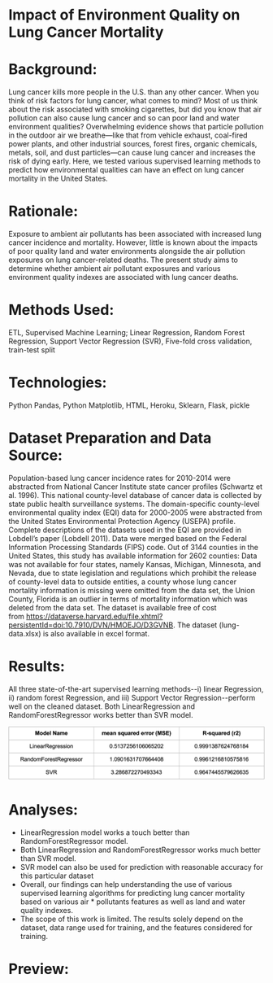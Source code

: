 # Impact of Environment Quality on Lung Cancer Mortality

# Background:

Lung cancer kills more people in the U.S. than any other cancer. When you think of risk factors for lung cancer, what comes to mind? Most of us think about the risk associated with smoking cigarettes, but did you know that air pollution can also cause lung cancer and so can poor land and water environment qualities? Overwhelming evidence shows that particle pollution in the outdoor air we breathe—like that from vehicle exhaust, coal-fired power plants, and other industrial sources, forest fires, organic chemicals, metals, soil, and dust particles—can cause lung cancer and increases the risk of dying early. Here, we tested various supervised learning methods to predict how environmental qualities can have an effect on lung cancer mortality in the United States.

# Rationale:

Exposure to ambient air pollutants has been associated with increased lung cancer incidence and mortality. However, little is known about the impacts of poor quality land and water environments alongside the air pollution exposures on lung cancer-related deaths. The present study aims to determine whether ambient air pollutant exposures and various environment quality indexes are associated with lung cancer deaths.

# Methods Used:
ETL, Supervised Machine Learning; Linear Regression, Random Forest Regression, Support Vector Regression (SVR), Five-fold cross validation, train-test split

# Technologies:
Python Pandas, Python Matplotlib, HTML, Heroku, Sklearn, Flask, pickle

# Dataset Preparation and Data Source:
Population-based lung cancer incidence rates for 2010-2014 were abstracted from National Cancer Institute state cancer profiles (Schwartz et al. 1996). This national county-level database of cancer data is collected by state public health surveillance systems. The domain-specific county-level environmental quality index (EQI) data for 2000-2005 were abstracted from the United States Environmental Protection Agency (USEPA) profile. Complete descriptions of the datasets used in the EQI are provided in Lobdell’s paper (Lobdell 2011). Data were merged based on the Federal Information Processing Standards (FIPS) code. Out of 3144 counties in the United States, this study has available information for 2602 counties: Data was not available for four states, namely Kansas, Michigan, Minnesota, and Nevada, due to state legislation and regulations which prohibit the release of county-level data to outside entities, a county whose lung cancer mortality information is missing were omitted from the data set, the Union County, Florida is an outlier in terms of mortality information which was deleted from the data set. The dataset is available free of cost from https://dataverse.harvard.edu/file.xhtml?persistentId=doi:10.7910/DVN/HMOEJO/D3GVNB. The dataset (lung-data.xlsx) is also available in excel format. 

# Results:

All three state-of-the-art supervised learning methods--i) linear Regression, ii) random forest Regression, and iii) Support Vector Regression--perform well on the cleaned dataset. Both LinearRegression and RandomForestRegressor works better than SVR model.

![performance_table](performance_table.png)

# Analyses:

* LinearRegression model works a touch better than RandomForestRegressor model. 
* Both LinearRegression and RandomForestRegressor works much better than SVR model. 
* SVR model can also be used for prediction with reasonable accuracy for this particular dataset
* Overall, our findings can help understanding the use of various supervised learning algorithms for predicting lung cancer mortality based on various air * pollutants features as well as land and water quality indexes.
* The scope of this work is limited. The results solely depend on the dataset, data range used for training, and the features considered for training.

# Preview:
